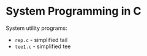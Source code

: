 # System Programming in C

System utility programs:
- `rep.c` - simplified tail
- `tee1.c` - simplified tee